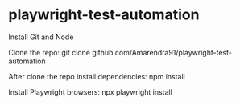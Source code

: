 # playwright-test-automation
Install Git and Node

Clone the repo: git clone github.com/Amarendra91/playwright-test-automation

After clone the repo install dependencies: npm install

Install Playwright browsers: npx playwright install


